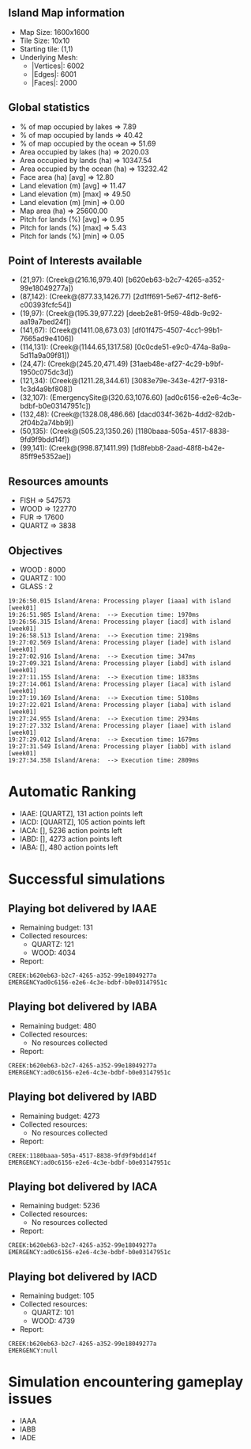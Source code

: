 ## Island Map information
  - Map Size:  1600x1600
  - Tile Size: 10x10
  - Starting tile: (1,1)
  - Underlying Mesh: 
    - |Vertices|: 6002
    - |Edges|:    6001
    - |Faces|:    2000


## Global statistics
  - % of map occupied by lakes      => 7.89
  - % of map occupied by lands      => 40.42
  - % of map occupied by the ocean  => 51.69
  - Area occupied by lakes (ha)     => 2020.03
  - Area occupied by lands (ha)     => 10347.54
  - Area occupied by the ocean (ha) => 13232.42
  - Face area (ha) [avg]            => 12.80
  - Land elevation (m) [avg]        => 11.47
  - Land elevation (m) [max]        => 49.50
  - Land elevation (m) [min]        => 0.00
  - Map area (ha)                   => 25600.00
  - Pitch for lands (%) [avg]       => 0.95
  - Pitch for lands (%) [max]       => 5.43
  - Pitch for lands (%) [min]       => 0.05


## Point of Interests available
  - (21,97): (Creek@(216.16,979.40) [b620eb63-b2c7-4265-a352-99e18049277a])
  - (87,142): (Creek@(877.33,1426.77) [2d1ff691-5e67-4f12-8ef6-c00393fcfc54])
  - (19,97): (Creek@(195.39,977.22) [deeb2e81-9f59-48db-9c92-aa19a7bed24f])
  - (141,67): (Creek@(1411.08,673.03) [df01f475-4507-4cc1-99b1-7665ad9e4106])
  - (114,131): (Creek@(1144.65,1317.58) [0c0cde51-e9c0-474a-8a9a-5d11a9a09f81])
  - (24,47): (Creek@(245.20,471.49) [31aeb48e-af27-4c29-b9bf-1950c075dc3d])
  - (121,34): (Creek@(1211.28,344.61) [3083e79e-343e-42f7-9318-1c3d4a9bf808])
  - (32,107): (EmergencySite@(320.63,1076.60) [ad0c6156-e2e6-4c3e-bdbf-b0e03147951c])
  - (132,48): (Creek@(1328.08,486.66) [dacd034f-362b-4dd2-82db-2f04b2a74bb9])
  - (50,135): (Creek@(505.23,1350.26) [1180baaa-505a-4517-8838-9fd9f9bdd14f])
  - (99,141): (Creek@(998.87,1411.99) [1d8febb8-2aad-48f8-b42e-85ff9e5352ae])


## Resources amounts
  - FISH       => 547573
  - WOOD       => 122770
  - FUR        => 17600
  - QUARTZ     => 3838


## Objectives
  - WOOD      : 8000
  - QUARTZ    : 100
  - GLASS     : 2

```
19:26:50.015 Island/Arena: Processing player [iaaa] with island [week01]
19:26:51.985 Island/Arena:  --> Execution time: 1970ms
19:26:56.315 Island/Arena: Processing player [iacd] with island [week01]
19:26:58.513 Island/Arena:  --> Execution time: 2198ms
19:27:02.569 Island/Arena: Processing player [iade] with island [week01]
19:27:02.916 Island/Arena:  --> Execution time: 347ms
19:27:09.321 Island/Arena: Processing player [iabd] with island [week01]
19:27:11.155 Island/Arena:  --> Execution time: 1833ms
19:27:14.061 Island/Arena: Processing player [iaca] with island [week01]
19:27:19.169 Island/Arena:  --> Execution time: 5108ms
19:27:22.021 Island/Arena: Processing player [iaba] with island [week01]
19:27:24.955 Island/Arena:  --> Execution time: 2934ms
19:27:27.332 Island/Arena: Processing player [iaae] with island [week01]
19:27:29.012 Island/Arena:  --> Execution time: 1679ms
19:27:31.549 Island/Arena: Processing player [iabb] with island [week01]
19:27:34.358 Island/Arena:  --> Execution time: 2809ms
```

# Automatic Ranking
  - IAAE: [QUARTZ], 131 action points left
  - IACD: [QUARTZ], 105 action points left
  - IACA: [], 5236 action points left
  - IABD: [], 4273 action points left
  - IABA: [], 480 action points left

# Successful simulations

## Playing bot delivered by IAAE
  - Remaining budget: 131
  - Collected resources:
    - QUARTZ: 121
    - WOOD: 4034
  - Report: 

```
CREEK:b620eb63-b2c7-4265-a352-99e18049277a
EMERGENCYad0c6156-e2e6-4c3e-bdbf-b0e03147951c
```

## Playing bot delivered by IABA
  - Remaining budget: 480
  - Collected resources:
    - No resources collected
  - Report: 

```
CREEK:b620eb63-b2c7-4265-a352-99e18049277a
EMERGENCY:ad0c6156-e2e6-4c3e-bdbf-b0e03147951c
```

## Playing bot delivered by IABD
  - Remaining budget: 4273
  - Collected resources:
    - No resources collected
  - Report: 

```
CREEK:1180baaa-505a-4517-8838-9fd9f9bdd14f
EMERGENCY:ad0c6156-e2e6-4c3e-bdbf-b0e03147951c
```

## Playing bot delivered by IACA
  - Remaining budget: 5236
  - Collected resources:
    - No resources collected
  - Report: 

```
CREEK:b620eb63-b2c7-4265-a352-99e18049277a
EMERGENCY:ad0c6156-e2e6-4c3e-bdbf-b0e03147951c
```

## Playing bot delivered by IACD
  - Remaining budget: 105
  - Collected resources:
    - QUARTZ: 101
    - WOOD: 4739
  - Report: 

```
CREEK:b620eb63-b2c7-4265-a352-99e18049277a
EMERGENCY:null
```

# Simulation encountering gameplay issues 

  - IAAA
  - IABB
  - IADE
